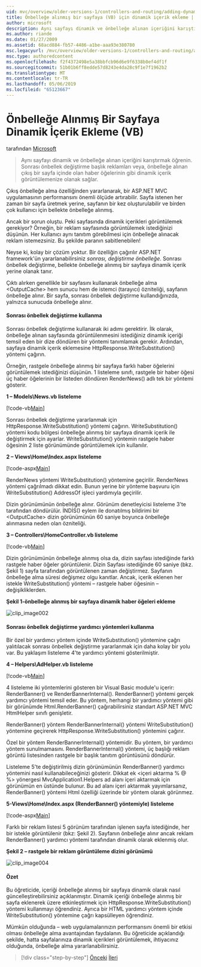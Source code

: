 ```yaml
---
uid: mvc/overview/older-versions-1/controllers-and-routing/adding-dynamic-content-to-a-cached-page-vb
title: Önbelleğe alınmış bir sayfaya (VB) için dinamik içerik ekleme | Microsoft Docs
author: microsoft
description: Aynı sayfayı dinamik ve önbelleğe alınan içeriğini karıştırmak öğrenin. Sonrası önbellek değiştirme başlığı tanıtımları o gibi dinamik içerik görüntülenecek sağlar...
ms.author: riande
ms.date: 01/27/2009
ms.assetid: 68acd884-fb57-4486-a1be-aaa93e380780
msc.legacyurl: /mvc/overview/older-versions-1/controllers-and-routing/adding-dynamic-content-to-a-cached-page-vb
msc.type: authoredcontent
ms.openlocfilehash: f2f4372498e5a38bbfcb96d6e9f6338b0ef4df1f
ms.sourcegitcommit: 51b01b6ff8edde57d8243e4da28c9f1e7f1962b2
ms.translationtype: MT
ms.contentlocale: tr-TR
ms.lasthandoff: 05/06/2019
ms.locfileid: "65123667"
---
```

# <a name="adding-dynamic-content-to-a-cached-page-vb"></a>Önbelleğe Alınmış Bir Sayfaya Dinamik İçerik Ekleme (VB)

tarafından [Microsoft](https://github.com/microsoft)

> Aynı sayfayı dinamik ve önbelleğe alınan içeriğini karıştırmak öğrenin. Sonrası önbellek değiştirme başlık reklamları veya, önbelleğe alınan çıkış bir sayfa içinde olan haber öğelerinin gibi dinamik içerik görüntülemenize olanak sağlar.

Çıkış önbelleğe alma özelliğinden yararlanarak, bir ASP.NET MVC uygulamasının performansını önemli ölçüde artırabilir. Sayfa istenen her zaman bir sayfa üretmek yerine, sayfanın bir kez oluşturulabilir ve birden çok kullanıcı için bellekte önbelleğe alınmış.

Ancak bir sorun oluştu. Peki sayfasında dinamik içerikleri görüntülemek gerekiyor? Örneğin, bir reklam sayfasında görüntülemek istediğinizi düşünün. Her kullanıcı aynı tanıtım görebilmesi için önbelleğe alınacak reklam istemezsiniz. Bu şekilde paranın sabitlenebilen!

Neyse ki, kolay bir çözüm yoktur. Bir özelliğin çağırılır ASP.NET framework'ün yararlanabilirsiniz *sonrası, değiştirme önbelleğe*. Sonrası önbellek değiştirme, bellekte önbelleğe alınmış bir sayfaya dinamik içerik yerine olanak tanır.

Çıktı alırken genellikle bir sayfasını kullanarak önbelleğe alma &lt;OutputCache&gt; hem sunucu hem de istemci (tarayıcı) özniteliği, sayfanın önbelleğe alınır. Bir sayfa, sonrası önbellek değiştirme kullandığınızda, yalnızca sunucuda önbelleğe alınır.

#### <a name="using-post-cache-substitution"></a>Sonrası önbellek değiştirme kullanma

Sonrası önbellek değiştirme kullanarak iki adımı gerektirir. İlk olarak, önbelleğe alınan sayfasında görüntülenmesini istediğiniz dinamik içeriği temsil eden bir dize döndüren bir yöntemi tanımlamak gerekir. Ardından, sayfaya dinamik içerik eklemesine HttpResponse.WriteSubstitution() yöntemi çağırın.

Örneğin, rastgele önbelleğe alınmış bir sayfaya farklı haber öğelerini görüntülemek istediğinizi düşünün. 1 listeleme sınıfı, rastgele bir haber öğesi üç haber öğelerinin bir listeden döndüren RenderNews() adlı tek bir yöntemi gösterir.

**1 – Models\News.vb listeleme**

[!code-vb[Main](adding-dynamic-content-to-a-cached-page-vb/samples/sample1.vb)]

Sonrası önbellek değiştirme yararlanmak için HttpResponse.WriteSubstitution() yöntemi çağırın. WriteSubstitution() yöntemi kodu bölgesi önbelleğe alınmış bir sayfaya dinamik içerik ile değiştirmek için ayarlar. WriteSubstitution() yöntemin rastgele haber öğesinin 2 liste görünümünde görüntülemek için kullanılır.

**2 – Views\Home\Index.aspx listeleme**

[!code-aspx[Main](adding-dynamic-content-to-a-cached-page-vb/samples/sample2.aspx)]

RenderNews yöntemi WriteSubstitution() yöntemine geçirilir. RenderNews yöntemi çağrılmadı dikkat edin. Bunun yerine bir yönteme başvuru için WriteSubstitution() AddressOf işleci yardımıyla geçirilir.

Dizin görünümünün önbelleğe alınır. Görünüm denetleyicisi listeleme 3'te tarafından döndürülür. İNDİS() eylem ile donatılmış bildirimi bir &lt;OutputCache&gt; dizin görünümünün 60 saniye boyunca önbelleğe alınmasına neden olan özniteliği.

**3 – Controllers\HomeController.vb listeleme**

[!code-vb[Main](adding-dynamic-content-to-a-cached-page-vb/samples/sample3.vb)]

Dizin görünümünün önbelleğe alınmış olsa da, dizin sayfası istediğinde farklı rastgele haber öğeler görüntülenir. Dizin Sayfası istediğinde 60 saniye (bkz. Şekil 1) sayfa tarafından görüntülenen zaman değiştirmez. Sayfanın önbelleğe alma süresi değişmez olgu kanıtlar. Ancak, içerik eklenen her istekle WriteSubstitution() yöntemi – rastgele haber öğesinin – değişikliklerden.

**Şekil 1-önbelleğe alınmış bir sayfaya dinamik haber öğeleri ekleme**

![clip_image002](adding-dynamic-content-to-a-cached-page-vb/_static/image1.jpg)

#### <a name="using-post-cache-substitution-in-helper-methods"></a>Sonrası önbellek değiştirme yardımcı yöntemleri kullanma

Bir özel bir yardımcı yöntem içinde WriteSubstitution() yöntemine çağrı yalıtılacak sonrası önbellek değiştirme yararlanmak için daha kolay bir yolu var. Bu yaklaşım listeleme 4'te yardımcı yöntemi gösterilmiştir.

**4 – Helpers\AdHelper.vb listeleme**

[!code-vb[Main](adding-dynamic-content-to-a-cached-page-vb/samples/sample4.vb)]

4 listeleme iki yöntemlerini gösteren bir Visual Basic module'u içerir: RenderBanner() ve RenderBannerInternal(). RenderBanner() yöntemi gerçek yardımcı yöntemi temsil eder. Bu yöntem, herhangi bir yardımcı yöntemi gibi bir görünümde Html.RenderBanner() çağırabilirsiniz standart ASP.NET MVC HtmlHelper sınıfı genişletir.

RenderBanner() yöntem RenderBannerInternal() yöntemi WriteSubstitution() yöntemine geçirerek HttpResponse.WriteSubstitution() yöntemini çağırır.

Özel bir yöntem RenderBannerInternal() yöntemidir. Bu yöntem, bir yardımcı yöntem sunulmamasını. RenderBannerInternal() yöntemi, üç başlığı reklam görüntü listesinden rastgele bir başlık tanıtım görüntüsünü döndürür.

Listeleme 5'te değiştirilmiş dizin görünümünün RenderBanner() yardımcı yöntemini nasıl kullanabileceğinizi gösterir. Dikkat ek &lt;içeri aktarma % @ %&gt; yönergesi MvcApplication1.Helpers ad alanı içeri aktarmak için görünümün en üstünde bulunur. Bu ad alanı içeri aktarmak yayımlarsanız, RenderBanner() yöntemi Html özelliği üzerinde bir yöntem olarak görünmez.

**5-Views\Home\Index.aspx (RenderBanner() yöntemiyle) listeleme**

[!code-aspx[Main](adding-dynamic-content-to-a-cached-page-vb/samples/sample5.aspx)]

Farklı bir reklam listesi 5 görünüm tarafından işlenen sayfa istediğinde, her bir istekle görüntülenir (bkz: Şekil 2). Sayfanın önbelleğe alınır ancak reklam RenderBanner() yardımcı yöntemi tarafından dinamik olarak eklenmiş olur.

**Şekil 2 – rastgele bir reklam görüntüleme dizini görünümü**

![clip_image004](adding-dynamic-content-to-a-cached-page-vb/_static/image2.jpg)

#### <a name="summary"></a>Özet

Bu öğreticide, içeriği önbelleğe alınmış bir sayfaya dinamik olarak nasıl güncelleştirebilirsiniz açıklanmıştır. Dinamik içeriği önbelleğe alınmış bir sayfa eklenerek üzere etkinleştirmek için HttpResponse.WriteSubstitution() yöntemi kullanmayı öğrendiniz. Ayrıca bir HTML yardımcı yöntem içinde WriteSubstitution() yöntemine çağrı kapsülleyen öğrendiniz.

Mümkün olduğunda – web uygulamalarınızın performansını önemli bir etkisi olması önbelleğe alma avantajından faydalanın. Bu öğreticide açıklandığı şekilde, hatta sayfalarınıza dinamik içerikleri görüntülemek, ihtiyacınız olduğunda, önbelleğe alma yararlanabilirsiniz.

> [!div class="step-by-step"]
> [Önceki](improving-performance-with-output-caching-vb.md)
> [İleri](creating-a-controller-vb.md)
